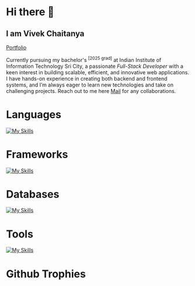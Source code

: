 # Hi there 👋

## I am Vivek Chaitanya

<a href="https://vivekadapa.me" target="_blank">Portfolio</a>


<p> Currently pursuing my bachelor's <sup>[2025 grad]</sup> at Indian Institute of Information Technology Sri City, a passionate <em>Full-Stack Developer</em> with a keen interest in building scalable, efficient, and innovative web applications. I have hands-on experience in creating both backend and frontend systems, and I’m always eager to learn new technologies and take on challenging projects. Reach out to me
here <a href="mailto:vivekchaitanya1324@gmail.com?">Mail</a> for any collaborations.</p>


# Languages 

[![My Skills](https://skillicons.dev/icons?i=c,java,js,ts,python)](https://skillicons.dev)

# Frameworks
[![My Skills](https://skillicons.dev/icons?i=react,redux,nextjs,express,tailwind,mui)](https://skillicons.dev)

# Databases
[![My Skills](https://skillicons.dev/icons?i=mongodb,postgresql,redis)](https://skillicons.dev)

# Tools
[![My Skills](https://skillicons.dev/icons?i=git,docker,vscode,linux)](https://skillicons.dev)

# Github Trophies

<p dir="auto"><a target="_blank" rel="noopener noreferrer nofollow" href="https://camo.githubusercontent.com/2e105d6f9abd073b50823abd00e0603b22af36a15b63cf0e6348d0077747f63f/68747470733a2f2f6769746875622d70726f66696c652d74726f7068792e76657263656c2e6170702f3f757365726e616d653d506f6f72764b756d6172267468656d653d64726163756c61266e6f2d6672616d653d66616c7365266e6f2d62673d66616c7365266d617267696e2d773d34"><img src="https://camo.githubusercontent.com/2e105d6f9abd073b50823abd00e0603b22af36a15b63cf0e6348d0077747f63f/68747470733a2f2f6769746875622d70726f66696c652d74726f7068792e76657263656c2e6170702f3f757365726e616d653d506f6f72764b756d6172267468656d653d64726163756c61266e6f2d6672616d653d66616c7365266e6f2d62673d66616c7365266d617267696e2d773d34" alt="" data-canonical-src="https://github-profile-trophy.vercel.app/?username=vivekadapa&amp;theme=dracula&amp;no-frame=false&amp;no-bg=false&amp;margin-w=4" style="max-width: 100%;"></a></p>
